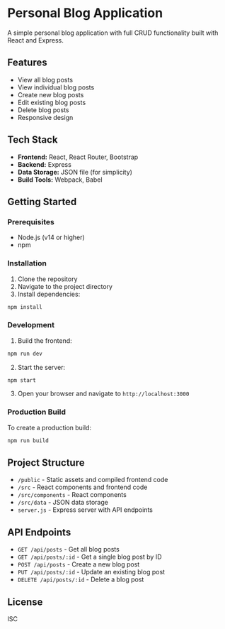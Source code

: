 # Personal Blog Application

A simple personal blog application with full CRUD functionality built with React and Express.

## Features

- View all blog posts
- View individual blog posts
- Create new blog posts
- Edit existing blog posts
- Delete blog posts
- Responsive design

## Tech Stack

- **Frontend:** React, React Router, Bootstrap
- **Backend:** Express
- **Data Storage:** JSON file (for simplicity)
- **Build Tools:** Webpack, Babel

## Getting Started

### Prerequisites

- Node.js (v14 or higher)
- npm

### Installation

1. Clone the repository
2. Navigate to the project directory
3. Install dependencies:

```bash
npm install
```

### Development

1. Build the frontend:

```bash
npm run dev
```

2. Start the server:

```bash
npm start
```

3. Open your browser and navigate to `http://localhost:3000`

### Production Build

To create a production build:

```bash
npm run build
```

## Project Structure

- `/public` - Static assets and compiled frontend code
- `/src` - React components and frontend code
- `/src/components` - React components
- `/src/data` - JSON data storage
- `server.js` - Express server with API endpoints

## API Endpoints

- `GET /api/posts` - Get all blog posts
- `GET /api/posts/:id` - Get a single blog post by ID
- `POST /api/posts` - Create a new blog post
- `PUT /api/posts/:id` - Update an existing blog post
- `DELETE /api/posts/:id` - Delete a blog post

## License

ISC